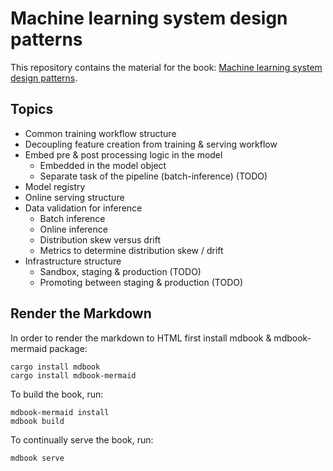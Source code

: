 # Machine learning system design patterns

This repository contains the material for the book: [Machine learning system design patterns](https://mrparosk.github.io/).

## Topics

- Common training workflow structure
- Decoupling feature creation from training & serving workflow
- Embed pre & post processing logic in the model
    - Embedded in the model object
    - Separate task of the pipeline (batch-inference) (TODO)
- Model registry
- Online serving structure
- Data validation for inference
    - Batch inference
    - Online inference
    - Distribution skew versus drift
    - Metrics to determine distribution skew / drift
- Infrastructure structure
    - Sandbox, staging & production (TODO)
    - Promoting between staging & production (TODO)

## Render the Markdown

In order to render the markdown to HTML first install mdbook & mdbook-mermaid package:

```console
cargo install mdbook
cargo install mdbook-mermaid
```

To build the book, run:

```console
mdbook-mermaid install
mdbook build
```

To continually serve the book, run:

```console
mdbook serve
```
